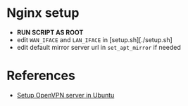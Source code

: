# Nginx setup

- **RUN SCRIPT AS ROOT**
- edit `WAN_IFACE` and `LAN_IFACE` in [setup.sh][./setup.sh]
- edit default mirror server url in `set_apt_mirror` if needed

# References

- [Setup OpenVPN server in Ubuntu](https://ubuntu.com/server/docs/service-openvpn)
